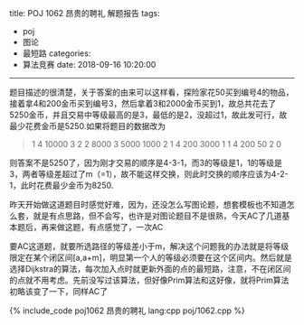 title: POJ 1062 昂贵的聘礼 解题报告
tags:
  - poj
  - 图论
  - 最短路
categories:
  - 算法竞赛
date: 2018-09-16 10:20:00
---

题目描述的很清楚，关于答案的由来可以这样看，探险家花50买到编号4的物品，接着拿4和200金币买到编号3，然后拿着3和2000金币买到1，故总共花去了5250金币，并且交易中等级最高的是3，最低的是2，没超过1，故此发可行，故最少花费金币是5250.如果将题目的数据改为
> 1 4
> 10000 3 2
> 2 8000
> 3 5000
> 1000 2 1
> 4 200
> 3000 1 1
> 4 200
> 50 2 0

则答案不是5250了，因为刚才交易的顺序是4-3-1，而3的等级是1，1的等级是3，两者等级差超过了m（=1），故不能这样交换，则此时交换的顺序应该为4-2-1，此时花费最少金币为8250.

昨天开始做这道题目时感觉好难，因为，还没怎么写图论题，想套模板也不知道怎么套，就是有点思路，但不会写，也许是对图论题目不是很熟，今天AC了几道基本题后，再来做这题，有点感觉了，一次AC

要AC这道题，就要所选路径的等级差小于m，解决这个问题我的办法就是将等级限定在某个闭区间[a,a+m]，明显第一个人的等级必须要在这个区间内。然后就是选择Dijkstra的算法，每次加入点时就更新外面的点的最短路，注意，不在闭区间的点就不用考虑。先前没写过该算法，但好像Prim算法和这好像，就将Prim算法初略该变了一下，同样AC了

{% include_code poj1062 昂贵的聘礼 lang:cpp poj/1062.cpp %}